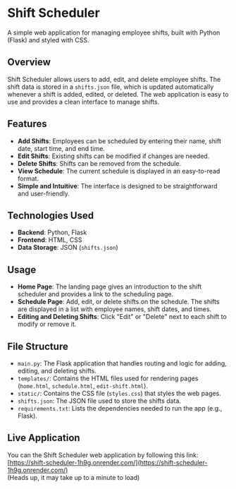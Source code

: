 # Shift Scheduler

A simple web application for managing employee shifts, built with Python (Flask) and styled with CSS.

## Overview

Shift Scheduler allows users to add, edit, and delete employee shifts. The shift data is stored in a `shifts.json` file, which is updated automatically whenever a shift is added, edited, or deleted. The web application is easy to use and provides a clean interface to manage shifts.

## Features

- **Add Shifts**: Employees can be scheduled by entering their name, shift date, start time, and end time.
- **Edit Shifts**: Existing shifts can be modified if changes are needed.
- **Delete Shifts**: Shifts can be removed from the schedule.
- **View Schedule**: The current schedule is displayed in an easy-to-read format.
- **Simple and Intuitive**: The interface is designed to be straightforward and user-friendly.

## Technologies Used

- **Backend**: Python, Flask
- **Frontend**: HTML, CSS
- **Data Storage**: JSON (`shifts.json`)

## Usage

- **Home Page**: The landing page gives an introduction to the shift scheduler and provides a link to the scheduling page.
- **Schedule Page**: Add, edit, or delete shifts on the schedule. The shifts are displayed in a list with employee names, shift dates, and times.
- **Editing and Deleting Shifts**: Click "Edit" or "Delete" next to each shift to modify or remove it.

## File Structure

- `main.py`: The Flask application that handles routing and logic for adding, editing, and deleting shifts.
- `templates/`: Contains the HTML files used for rendering pages (`home.html`, `schedule.html`, `edit-shift.html`).
- `static/`: Contains the CSS file (`styles.css`) that styles the web pages.
- `shifts.json`: The JSON file used to store the shifts data.
- `requirements.txt`: Lists the dependencies needed to run the app (e.g., Flask).

## Live Application
You can the Shift Scheduler web application by following this link: [https://shift-scheduler-1h9g.onrender.com/](https://shift-scheduler-1h9g.onrender.com/)  
(Heads up, it may take up to a minute to load)
